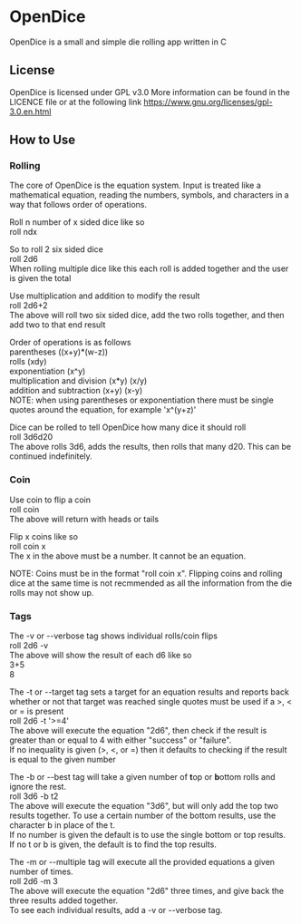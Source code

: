 # OpenDice
OpenDice is a small and simple die rolling app written in C

## License
OpenDice is licensed under GPL v3.0
More information can be found in the LICENCE file or at the following link
https://www.gnu.org/licenses/gpl-3.0.en.html

## How to Use
### Rolling
The core of OpenDice is the equation system.
Input is treated like a mathematical equation, reading the numbers, symbols, and characters in a way that follows order of operations.

Roll n number of x sided dice like so    
roll ndx

So to roll 2 six sided dice    
roll 2d6    
When rolling multiple dice like this each roll is added together and the user is given the total

Use multiplication and addition to modify the result    
roll 2d6+2    
The above will roll two six sided dice, add the two rolls together, and then add two to that end result

Order of operations is as follows    
parentheses ((x+y)*(w-z))    
rolls (xdy)    
exponentiation (x^y)    
multiplication and division (x\*y) (x/y)   
addition and subtraction (x+y) (x-y)    
NOTE: when using parentheses or exponentiation there must be single quotes around the equation, for example 'x^(y+z)'

Dice can be rolled to tell OpenDice how many dice it should roll    
roll 3d6d20    
The above rolls 3d6, adds the results, then rolls that many d20. This can be continued indefinitely.

### Coin
Use coin to flip a coin    
roll coin    
The above will return with heads or tails

Flip x coins like so    
roll coin x    
The x in the above must be a number. It cannot be an equation.

NOTE: Coins must be in the format "roll coin x". Flipping coins and rolling dice at the same time is not recmmended as all the information from the die rolls may not show up.


### Tags
The -v or --verbose tag shows individual rolls/coin flips    
roll 2d6 -v    
The above will show the result of each d6 like so    
3+5    
8

The -t or --target tag sets a target for an equation results and reports back whether or not that target was reached single quotes must be used if a >, < or = is present    
roll 2d6 -t '>=4'    
The above will execute the equation "2d6", then check if the result is greater than or equal to 4 with either "success" or "failure".    
If no inequality is given (>, <, or =) then it defaults to checking if the result is equal to the given number

The -b or --best tag will take a given number of **t**op or **b**ottom rolls and ignore the rest.    
roll 3d6 -b t2    
The above will execute the equation "3d6", but will only add the top two results together. To use a certain number of the bottom results, use the character b in place of the t.    
If no number is given the default is to use the single bottom or top results.    
If no t or b is given, the default is to find the top results.

The -m or --multiple tag will execute all the provided equations a given number of times.    
roll 2d6 -m 3    
The above will execute the equation "2d6" three times, and give back the three results added together.    
To see each individual results, add a -v or --verbose tag.
